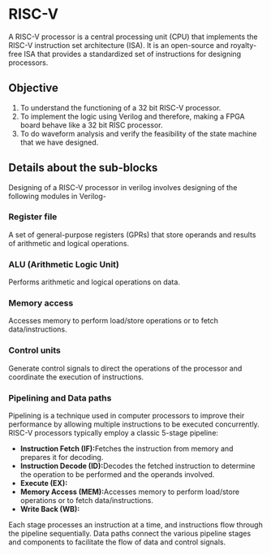 # RISC-V
A RISC-V processor is a central processing unit (CPU) that implements the RISC-V instruction set architecture (ISA). It is an open-source and royalty-free ISA that provides a standardized set of instructions for designing processors.
## Objective
1. To understand the functioning of a 32 bit RISC-V processor.
2. To implement the logic using Verilog and therefore, making a FPGA board behave like a 32 bit RISC processor.
3. To do waveform analysis and verify the feasibility of the state machine that we have designed.
## Details about the sub-blocks
Designing of a RISC-V processor in verilog involves designing of the following modules in Verilog-
### Register file
A set of general-purpose registers (GPRs) that store operands and results of arithmetic and logical operations.
### ALU (Arithmetic Logic Unit)
Performs arithmetic and logical operations on data.
### Memory access
Accesses memory to perform load/store operations or to fetch data/instructions.
### Control units
Generate control signals to direct the operations of the processor and coordinate the execution of instructions.
### Pipelining and Data paths
Pipelining is a technique used in computer processors to improve their performance by allowing multiple instructions to be executed concurrently. 
RISC-V processors typically employ a classic 5-stage pipeline:
<ul>
  <li><b>Instruction Fetch (IF):</b>Fetches the instruction from memory and prepares it for decoding.
  <li><b>Instruction Decode (ID):</b>Decodes the fetched instruction to determine the operation to be performed and the operands involved.
  <li><b>Execute (EX):</b>
  <li><b>Memory Access (MEM):</b>Accesses memory to perform load/store operations or to fetch data/instructions.
  <li><b>Write Back (WB):</b>
  </ul>
Each stage processes an instruction at a time, and instructions flow through the pipeline sequentially. Data paths connect the various pipeline stages and components to facilitate the flow of data and control signals.


